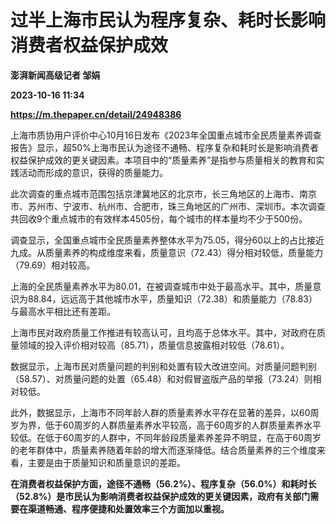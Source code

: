 # 过半上海市民认为程序复杂、耗时长影响消费者权益保护成效
**澎湃新闻高级记者 邹娟**

**2023-10-16 11:34**

**https://m.thepaper.cn/detail/24948386**

上海市质协用户评价中心10月16日发布《2023年全国重点城市全民质量素养调查报告》显示，超50%上海市民认为途径不通畅、程序复杂和耗时长是影响消费者权益保护成效的更关键因素。本项目中的“质量素养”是指参与质量相关的教育和实践活动而形成的意识，获得的质量能力。

此次调查的重点城市范围包括京津冀地区的北京市，长三角地区的上海市、南京市、苏州市、宁波市、杭州市、合肥市，珠三角地区的广州市、深圳市。本次调查共回收9个重点城市的有效样本4505份，每个城市的样本量均不少于500份。

调查显示，全国重点城市全民质量素养整体水平为75.05，得分60以上的占比接近九成。从质量素养的构成维度来看，质量意识（72.43）得分相对较低，质量能力（79.69）相对较高。

上海的全民质量素养水平为80.01，在被调查城市中处于最高水平。其中，质量意识为88.84，远远高于其他城市水平，质量知识（72.38）和质量能力（78.83）与最高水平相比还有差距。

上海市民对政府质量工作推进有较高认可，且均高于总体水平。其中，对政府在质量领域的投入评价相对较高（85.71），质量信息披露相对较低（78.61）。

数据显示，上海市民对质量问题的判别和处置有较大改进空间。对质量问题判别（58.57）、对质量问题的处置（65.48）和对假冒盗版产品的举报（73.24）则相对较低。

此外，数据显示，上海市不同年龄人群的质量素养水平存在显著的差异，以60周岁为界，低于60周岁的人群质量素养水平较高，高于60周岁的人群质量素养水平较低。在低于60周岁的人群中，不同年龄段质量素养差异不明显，在高于60周岁的老年群体中，质量素养随着年龄的增大而逐渐降低。结合质量素养的三个维度来看，主要是由于质量知识和质量意识的差距。

**在消费者权益保护方面，途径不通畅（56.2%）、程序复杂（56.0%）和耗时长（52.8%）是市民认为影响消费者权益保护成效的更关键因素，政府有关部门需要在渠道畅通、程序便捷和处置效率三个方面加以重视。**